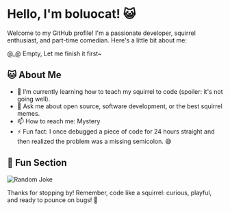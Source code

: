 # Hello, I'm boluocat! 😺

Welcome to my GitHub profile! I'm a passionate developer, squirrel enthusiast, and part-time comedian. Here's a little bit about me:

@_@ Empty, Let me finish it first~

## 🐱 About Me
- 🌱 I’m currently learning how to teach my squirrel to code (spoiler: it's not going well).
- 💬 Ask me about open source, software development, or the best squirrel memes.
- 📫 How to reach me: Mystery
- ⚡ Fun fact: I once debugged a piece of code for 24 hours straight and then realized the problem was a missing semicolon. 😅 


## 🎨 Fun Section
![Random Joke](https://readme-jokes.vercel.app/api)


Thanks for stopping by! Remember, code like a squirrel: curious, playful, and ready to pounce on bugs! 🐾
